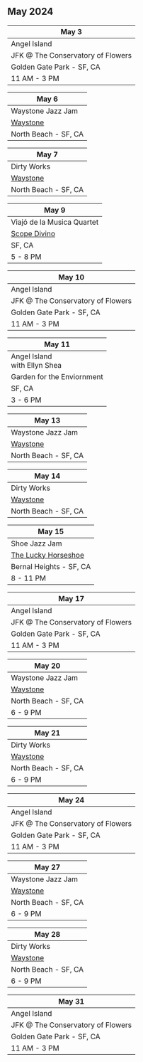 ## May 2024

| May 3
|-
| Angel Island
| JFK @ The Conservatory of Flowers
| Golden Gate Park - SF, CA
| 11 AM - 3 PM

| May 6
| -
| Waystone Jazz Jam
| <a href="https://www.waystonesf.com" target="new">Waystone</a>
| North Beach - SF, CA

| May 7
| -
| Dirty Works
| <a href="https://www.waystonesf.com" target="new">Waystone</a>
| North Beach - SF, CA

| May 9
|-
| Viajó de la Musica Quartet
| <a href="https://www.scopodivino.com" target="scopo">Scope Divino</a>
| SF, CA
| 5 - 8 PM

| May 10
|-
| Angel Island
| JFK @ The Conservatory of Flowers
| Golden Gate Park - SF, CA
| 11 AM - 3 PM

| May 11
|-
| Angel Island<br>with Ellyn Shea
| Garden for the Enviornment
| SF, CA
| 3 - 6 PM

| May 13
| -
| Waystone Jazz Jam
| <a href="https://www.waystonesf.com" target="new">Waystone</a>
| North Beach - SF, CA

| May 14
| -
| Dirty Works
| <a href="https://www.waystonesf.com" target="new">Waystone</a>
| North Beach - SF, CA

| May 15
|-
| Shoe Jazz Jam
| <a href="https://www.theluckyhorseshoebar.com/" target="Shoe">The Lucky Horseshoe</a>
| Bernal Heights - SF, CA
| 8 - 11 PM

| May 17
|-
| Angel Island
| JFK @ The Conservatory of Flowers
| Golden Gate Park - SF, CA
| 11 AM - 3 PM

| May 20
| -
| Waystone Jazz Jam
| <a href="https://www.waystonesf.com" target="new">Waystone</a>
| North Beach - SF, CA
| 6 - 9 PM

| May 21
| -
| Dirty Works
| <a href="https://www.waystonesf.com" target="new">Waystone</a>
| North Beach - SF, CA
| 6 - 9 PM

| May 24
|-
| Angel Island
| JFK @ The Conservatory of Flowers
| Golden Gate Park - SF, CA
| 11 AM - 3 PM

| May 27
| -
| Waystone Jazz Jam
| <a href="https://www.waystonesf.com" target="new">Waystone</a>
| North Beach - SF, CA
| 6 - 9 PM

| May 28
| -
| Dirty Works
| <a href="https://www.waystonesf.com" target="new">Waystone</a>
| North Beach - SF, CA
| 6 - 9 PM

| May 31
|-
| Angel Island
| JFK @ The Conservatory of Flowers
| Golden Gate Park - SF, CA
| 11 AM - 3 PM
